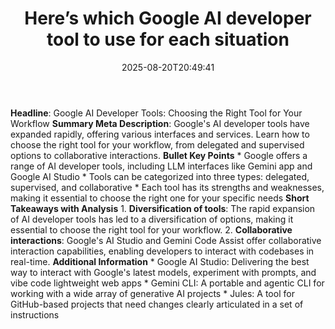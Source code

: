 ﻿---
title: "Here’s which Google AI developer tool to use for each situation"
date: "2025-08-20T20:49:41"
category: "Markets"
summary: ""
slug: "heres which google ai developer tool to use for each situati"
source_urls:
  - "https://cloud.google.com/blog/products/ai-machine-learning/choose-the-right-google-ai-developer-tool-for-your-workflow/"
seo:
  title: "Here’s which Google AI developer tool to use for each situation | Hash n Hedge"
  description: ""
  keywords: ["news", "markets", "brief"]
---
**Headline**: Google AI Developer Tools: Choosing the Right Tool for Your Workflow  **Summary Meta Description**: Google's AI developer tools have expanded rapidly, offering various interfaces and services. Learn how to choose the right tool for your workflow, from delegated and supervised options to collaborative interactions.  **Bullet Key Points**  * Google offers a range of AI developer tools, including LLM interfaces like Gemini app and Google AI Studio * Tools can be categorized into three types: delegated, supervised, and collaborative * Each tool has its strengths and weaknesses, making it essential to choose the right one for your specific needs  **Short Takeaways with Analysis**  1. **Diversification of tools**: The rapid expansion of AI developer tools has led to a diversification of options, making it essential to choose the right tool for your workflow. 2. **Collaborative interactions**: Google's AI Studio and Gemini Code Assist offer collaborative interaction capabilities, enabling developers to interact with codebases in real-time.  **Additional Information**  * Google AI Studio: Delivering the best way to interact with Google's latest models, experiment with prompts, and vibe code lightweight web apps * Gemini CLI: A portable and agentic CLI for working with a wide array of generative AI projects * Jules: A tool for GitHub-based projects that need changes clearly articulated in a set of instructions 
